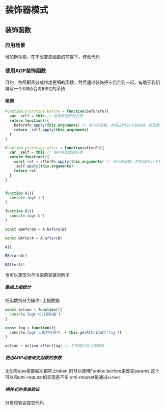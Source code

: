 # 装饰器模式

## 装饰函数

### 应用场景

增加新功能，在不改变原函数的前提下，修改代码

### 使用AOP装饰函数

目的：依照职责分成粒度更细的函数，然后通过装饰把它们合到一起，有助于我们编写一个`松耦合`合`高复用性`的系统

#### 案例
```js
Function.prototype.before = function(beforefn){
  var _self = this // 保存原函数的引用
  return function(){
    beforefn.apply(this,arguments) // 执行新函数，并保证this不被劫持，新函数接受的参数也
    return _self.apply(this,arguments)
  }
}

Function.prototype.after = function(afterFn){
  var _self = this // 保存原函数的引用
  return function(){
    const ret = afterFn.apply(this,arguments) // 执行新函数，并保证this不被劫持，新函数接受的参数也
    _self.apply(this,arguments)
    return ret
  }
}


function A(){
  console.log('a')
}

function B(){
  console.log('b')
}

const BBeforeA = A.before(B)

const BAfterA = A.after(B)

A()

BBeforeA()

BAfterA()
```
也可以更改为不污染原型链的例子

##### 数据上报统计
把函数拆分为操作+上报数据
```js
const action = function(){
  console.log('打开登陆窗')
}

const log = function(){
  conosle.log('上报的标签为' + this.getAttribut('tag'))
}

action = action.after(log) // 打开窗口后上报数据
```
##### 使用AOP动态改变函数的参数
比如有ajax需要每次都带上token,则可以使用Funtion.berfore来改变params
这个可以和umi-request的实现差不多
umi-request是通过`extend`

##### 插件式的表单验证
分离校验合提交代码


